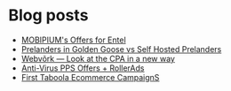 # Blog posts
<!-- BLOG-POST-LIST:START -->
- [MOBIPIUM&#39;s Offers for Entel](https://afflift.com/f/threads/mobipiums-offers-for-entel.10378/)
- [Prelanders in Golden Goose vs Self Hosted Prelanders](https://afflift.com/f/threads/prelanders-in-golden-goose-vs-self-hosted-prelanders.10377/)
- [Webvõrk — Look at the CPA in a new way](https://afflift.com/f/threads/webv%C3%B5rk-%E2%80%94-look-at-the-cpa-in-a-new-way.2820/)
- [Anti-Virus PPS Offers + RollerAds](https://afflift.com/f/threads/anti-virus-pps-offers-rollerads.10213/)
- [First Taboola Ecommerce CampaignS](https://afflift.com/f/threads/first-taboola-ecommerce-campaigns.10375/)
<!-- BLOG-POST-LIST:END -->
